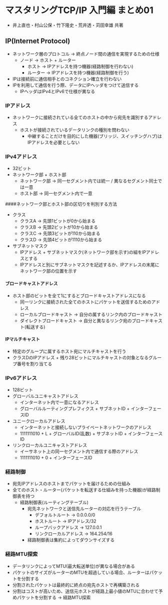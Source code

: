 # マスタリングTCP/IP 入門編 まとめ01
- 井上直也・村山公保・竹下隆史・荒井透・苅田幸雄 共著

## IP(Internet Protocol)
- ネットワーク層のプロトコル -> 終点ノード間の通信を実現するための仕様
  - ノード -> ホスト + ルーター
    - ホスト -> IPアドレスを持つ機器(経路制御を行わない)
    - ルーター -> IPアドレスを持つ機器(経路制御を行う)
- IPは接続前に通信相手とのコネクション確立を行わない
- IPを利用して通信を行う際、データにIPヘッダをつけて送信する
  - IPヘッダはIPv4とIPv6で仕様が異なる

### IPアドレス
- ネットワークに接続されている全てのホストの中から宛先を識別するアドレス
  - ホストが接続されているデータリンクの種別を問わない
    - 中継することだけを目的にした機器(ブリッジ、スイッチングハブ)はIPアドレスを必要としない

### IPv4アドレス
- 32ビット
- ネットワーク部 + ホスト部
  - ネットワーク部 -> 同一セグメント内では統一 / 異なるセグメント同士では一意
  - ホスト部 -> 同一セグメント内で一意

####ネットワーク部とホスト部の区切りを判別する方法
- クラス
  - クラスA -> 先頭1ビットが0から始まる
  - クラスB -> 先頭2ビットが10から始まる
  - クラスC -> 先頭3ビットが110から始まる
  - クラスD -> 先頭4ビットが1110から始まる
- サブネットマスク
  - IPアドレス + サブネットマスク(ネットワーク部を示す)の組をIPアドレスとする
  - IPアドレスと別にサブネットマスクを記述するか、IPアドレスの末尾にネットワーク部の位置を示す

#### ブロードキャストアドレス
- ホスト部のビットを全て1にするとブロードキャストアドレスになる
  - 同一リンクに接続された全てのホストにパケットを送信するためのアドレス
  - ローカルブロードキャスト -> 自分の属するリンク内のブロードキャスト
  - ダイレクトブロードキャスト -> 自分と異なるリンク宛のブロードキャスト(転送する)

#### IPマルチキャスト
- 特定のグループに属するホスト宛にマルチキャストを行う
- クラスDのIPアドレス + 残り28ビットにマルチキャストの対象となるグループ番号を割り当てる

### IPv6アドレス
-  128ビット
- グローバルユニキャストアドレス
  - インターネット内で一意になるアドレス
  - グローバルルーティングプレフィクス + サブネットID + インターフェースID
- ユニークローカルアドレス
  - インターネットと接続しないプライベートネットワークのアドレス
  - 1111111010 + L + グローバルID(乱数) + サブネットID + インターフェースID
- リンクローカルユニキャストアドレス
  - イーサネット上の同一セグメント内で通信する際のアドレス
  - 1111111010 + 0 + インターフェースID

### 経路制御
- 宛先IPアドレスのホストまでパケットを届けるための仕組み
- 全てのホスト・ルーター(パケットを転送する仕組みを持った機器)が経路制御表を持つ
  - 経路制御表(ルーティングテーブル)
    - 宛先ネットワークと送信先ルーターの対応を行うテーブル
      - デフォルトルート -> 0.0.0.0/0
      - ホストルート -> IPアドレス/32
      - ループバックアドレス -> 127.0.0.1
      - リンクローカルアドレス -> 164.254/16
    - 経路制御表は集約によってダウンサイズする

### 経路MTU探索
- データリンクによってMTU(最大転送単位)が異なる場合がある
- パケットのサイズがルーターのMTUを超過している場合、ルーターはパケットを分割する
- 分割されたパケットは最終的に終点の宛先ホストで再構築される
- 分割はコストが高いため、送信元ホストが経路上最小値のMTUに合わせて予めパケットを分割する -> 経路MTU探索
